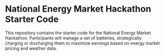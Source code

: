 # National Energy Market Hackathon Starter Code

This repository contains the starter code for the National Energy Market Hackathon. Participants will manage a set of batteries, strategically charging or discharging them to maximize earnings based on energy market pricing and weather data.
